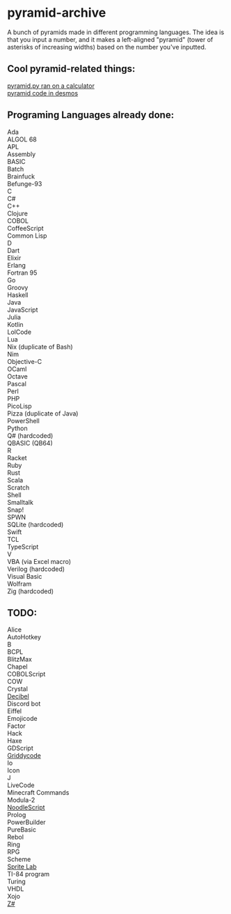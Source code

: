 # pyramid-archive
A bunch of pyramids made in different programming languages. The idea is that you input a number, and it makes a left-aligned "pyramid" (tower of asterisks of increasing widths) based on the number you've inputted.

## Cool pyramid-related things:
[pyramid.py ran on a calculator](https://youtu.be/JQqT5u8wZeE)  
[pyramid code in desmos](https://www.desmos.com/calculator/grods4qbsy)

## Programing Languages already done:
Ada  
ALGOL 68  
APL  
Assembly  
BASIC  
Batch  
Brainfuck  
Befunge-93  
C  
C#  
C++  
Clojure  
COBOL  
CoffeeScript  
Common Lisp  
D  
Dart  
Elixir  
Erlang  
Fortran 95  
Go  
Groovy  
Haskell  
Java  
JavaScript  
Julia  
Kotlin  
LolCode  
Lua  
Nix (duplicate of Bash)  
Nim  
Objective-C  
OCaml  
Octave  
Pascal  
Perl  
PHP  
PicoLisp  
Pizza (duplicate of Java)  
PowerShell  
Python  
Q# (hardcoded)  
QBASIC (QB64)  
R  
Racket  
Ruby  
Rust  
Scala  
Scratch  
Shell  
Smalltalk  
Snap!  
SPWN  
SQLite (hardcoded)  
Swift  
TCL  
TypeScript  
V  
VBA (via Excel macro)  
Verilog (hardcoded)  
Visual Basic  
Wolfram  
Zig (hardcoded)  

## TODO:
Alice  
AutoHotkey  
B  
BCPL  
BlitzMax  
Chapel  
COBOLScript  
COW  
Crystal  
[Decibel](https://github.com/DaemonNillia/Decibel)  
Discord bot  
Eiffel  
Emojicode  
Factor  
Hack  
Haxe  
GDScript  
[Griddycode](https://github.com/face-hh/griddycode)   
Io  
Icon  
J  
LiveCode  
Minecraft Commands  
Modula-2  
[NoodleScript](https://github.com/OfficialCodeNoodles/NoodleScript)  
Prolog  
PowerBuilder  
PureBasic  
Rebol  
Ring  
RPG  
Scheme  
[Sprite Lab](https://code.org/en-US/tools/sprite-lab)  
TI-84 program  
Turing  
VHDL  
Xojo  
[Z#](https://github.com/sam-astro/Z-Sharp)  

